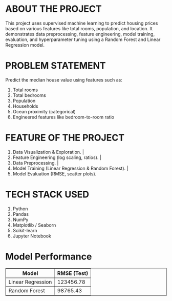 # ABOUT THE PROJECT 
This project uses supervised machine learning to predict housing prices based on various features like total rooms, population, and location. 
It demonstrates data preprocessing, feature engineering, model training, evaluation, and hyperparameter tuning using a Random Forest and Linear Regression model.


# PROBLEM STATEMENT
Predict the median house value using features such as:
1. Total rooms
2. Total bedrooms
3. Population
4. Households
5. Ocean proximity (categorical)
6. Engineered features like bedroom-to-room ratio


# FEATURE OF THE PROJECT
  1. Data Visualization & Exploration.
                    |  
  2. Feature Engineering (log scaling, ratios).
                    |
  3. Data Preprocessing.
                    |
  4. Model Training (Linear Regression & Random Forest).
                    |
  5. Model Evaluation (RMSE, scatter plots).         


# TECH STACK USED
1. Python
2. Pandas
3. NumPy
4. Matplotlib / Seaborn
5. Scikit-learn
6. Jupyter Notebook


# Model Performance
<table border="1">
  <thead>
    <tr>
      <th>Model</th>
      <th>RMSE (Test)</th>
    </tr>
  </thead>
  <tbody>
    <tr>
      <td>Linear Regression</td>
      <td>123456.78</td>
    </tr>
    <tr>
      <td>Random Forest</td>
      <td>98765.43</td>
    </tr>
  </tbody>
</table>
   
